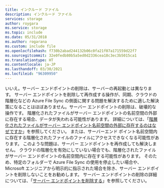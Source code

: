 ```yaml
---
title: インクルード ファイル
description: インクルード ファイル
services: storage
author: roygara
ms.service: storage
ms.topic: include
ms.date: 05/31/2018
ms.author: rogarana
ms.custom: include file
ms.openlocfilehash: f730b2abad244132b06c0fa21f07a171559d22f7
ms.sourcegitcommit: 32e0fedb80b5a5ed0d2336cea18c3ec3b5015ca1
ms.translationtype: HT
ms.contentlocale: ja-JP
ms.lasthandoff: 03/30/2021
ms.locfileid: "96309950"
---
```

いいえ。サーバー エンドポイントの削除は、サーバーの再起動とは異なります。 サーバー エンドポイントを削除して再作成する操作が、同期、クラウドの階層化などの Azure File Sync の側面に関する問題を解決するために適した解決策になることはほぼありません。サーバー エンドポイントの削除は、破壊的な操作です。 階層化されたファイルがサーバー エンドポイントの名前空間の外部に存在する場合、データが失われる可能性があります。 詳細については、「[階層化されたファイルがサーバー エンドポイント名前空間の外部に存在するのはなぜですか](../articles/storage/files/storage-files-faq.md#afs-tiered-files-out-of-endpoint)」を参照してください。 または、サーバーエンド ポイント名前空間内に存在する階層化されたファイルのファイルにアクセスできなくなる可能性があります。 このような問題は、サーバー エンドポイントを再作成しても解決しません。 クラウドの階層化を有効にしていない場合でも、階層化されたファイルがサーバー エンドポイントの名前空間内に存在する可能性があります。 そのため、特定のフォルダーで Azure File Sync の使用を停止したい場合や、Microsoft エンジニアから明示的に指示された場合を除き、サーバー エンドポイントを削除しないことをお勧めします。 サーバー エンドポイントの削除の詳細については、「[サーバー エンドポイントを削除する](../articles/storage/files/storage-sync-files-server-endpoint.md#remove-a-server-endpoint)」を参照してください。    
